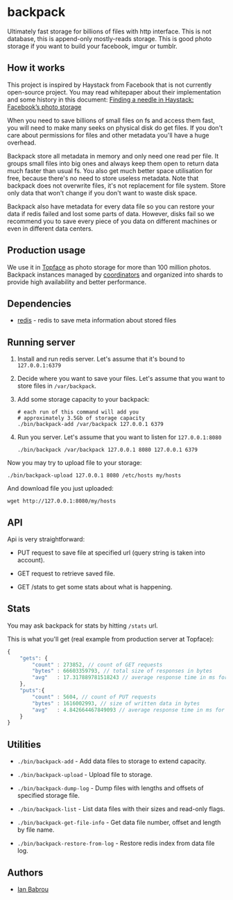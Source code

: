 # backpack

Ultimately fast storage for billions of files with http interface.
This is not database, this is append-only mostly-reads storage.
This is good photo storage if you want to build your facebook, imgur or tumblr.

## How it works

This project is inspired by Haystack from Facebook that is not currently open-source project.
You may read whitepaper about their implementation and some history in this document:
[Finding a needle in Haystack: Facebook’s photo storage](http://static.usenix.org/event/osdi10/tech/full_papers/Beaver.pdf)

When you need to save billions of small files on fs and access them fast, you will need
to make many seeks on physical disk do get files. If you don't care about permissions
for files and other metadata you'll have a huge overhead.

Backpack store all metadata in memory and only need one read per file. It groups small
files into big ones and always keep them open to return data much faster than usual fs.
You also get much better space utilisation for free, because there's no need to store
useless metadata. Note that backpack does not overwrite files, it's not replacement
for file system. Store only data that won't change if you don't want to waste disk space.

Backpack also have metadata for every data file so you can restore your data if
redis failed and lost some parts of data. However, disks fail so we recommend
you to save every piece of you data on different machines or even in different data centers.

## Production usage

We use it in [Topface](http://topface.com/) as photo storage for more than 100 million photos.
Backpack instances managed by [coordinators](https://github.com/Topface/backpack-coordinator)
and organized into shards to provide high availability and better performance.

## Dependencies

* [redis](htt://redis.io/) - redis to save meta information about stored files

## Running server

1. Install and run redis server. Let's assume that it's bound to `127.0.0.1:6379`

2. Decide where you want to save your files. Let's assume that you want to store files in `/var/backpack`.

3. Add some storage capacity to your backpack:

    ```
    # each run of this command will add you
    # approximately 3.5Gb of storage capacity
    ./bin/backpack-add /var/backpack 127.0.0.1 6379
    ```

4. Run you server. Let's assume that you want to listen for `127.0.0.1:8080`

    ```
    ./bin/backpack /var/backpack 127.0.0.1 8080 127.0.0.1 6379
    ```

Now you may try to upload file to your storage:

```
./bin/backpack-upload 127.0.0.1 8080 /etc/hosts my/hosts
```

And download file you just uploaded:

```
wget http://127.0.0.1:8080/my/hosts
```

## API

Api is very straightforward:

* PUT request to save file at specified url (query string is taken into account).

* GET request to retrieve saved file.

* GET /stats to get some stats about what is happening.

## Stats

You may ask backpack for stats by hitting `/stats` url.

This is what you'll get (real example from production server at Topface):

```javascript
{
    "gets": {
        "count" : 273852, // count of GET requests
        "bytes" : 66603359793, // total size of responses in bytes
        "avg"   : 17.317889781518243 // average response time in ms for latest 1000 GET requests
    },
    "puts":{
        "count" : 5604, // count of PUT requests
        "bytes" : 1616002993, // size of written data in bytes
        "avg"   : 4.842664467849093 // average response time in ms for latest 1000 PUT requests
    }
}
```

## Utilities

* `./bin/backpack-add` - Add data files to storage to extend capacity.

* `./bin/backpack-upload` - Upload file to storage.

* `./bin/backpack-dump-log` - Dump files with lengths and offsets of specified storage file.

* `./bin/backpack-list` - List data files with their sizes and read-only flags.

* `./bin/backpack-get-file-info` - Get data file number, offset and length by file name.

* `./bin/backpack-restore-from-log` - Restore redis index from data file log.

## Authors

* [Ian Babrou](https://github.com/bobrik)
